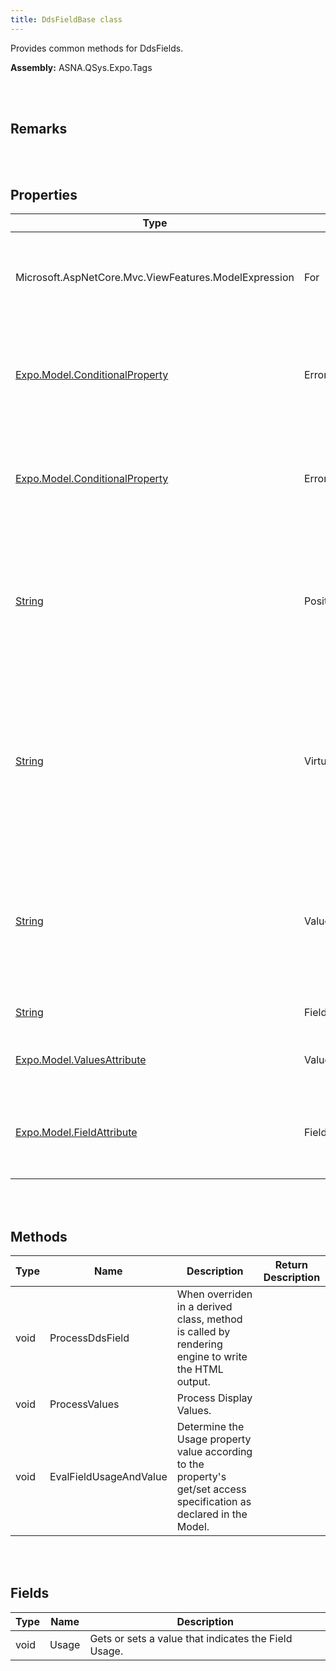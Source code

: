 ```yaml
---
title: DdsFieldBase class
---
```


Provides common methods for DdsFields.

**Assembly:** ASNA.QSys.Expo.Tags

<br>
<br>

## Remarks

<br>
<br>

## Properties

| Type | Name | Description | Indexer
| --- | --- | --- | --- 
| Microsoft.AspNetCore.Mvc.ViewFeatures.ModelExpression | For | Gets or sets a value that indicates the Model associated with the Mvc tag helper. | 
| [Expo.Model.ConditionalProperty](/reference/asna-qsys-expo/expo-model/conditional-property.html) | ErrorMessage | Gets or sets a value that indicates conditional property describing the Error Message. | 
| [Expo.Model.ConditionalProperty](/reference/asna-qsys-expo/expo-model/conditional-property.html) | ErrorMessageId | Gets or sets a value that indicates conditional property describing the Error Message ID. | 
| [String](https://docs.microsoft.com/en-us/dotnet/api/system.string?view=net-5.0) | PositionCursor | Gets or sets a value that indicates the conditional expression determining if the cursor should be positioned to this input-capable field. | 
| [String](https://docs.microsoft.com/en-us/dotnet/api/system.string?view=net-5.0) | VirtualRowCol | Gets or sets a value that indicates the legacy row, col position that the logic may be expecting to identify. May not represent the current position of the tag helper. | 
| [String](https://docs.microsoft.com/en-us/dotnet/api/system.string?view=net-5.0) | ValuesText | Gets or sets a value that describes valid display values. Each text description is single-quoted. List is comma separated. | 
| [String](https://docs.microsoft.com/en-us/dotnet/api/system.string?view=net-5.0) | FieldName | Gets the name of the Field. | 
| [Expo.Model.ValuesAttribute](/reference/asna-qsys-expo/expo-model/values-attribute.html) | ValuesAttribute | Gets the ValueAttribute from the Model. | 
| [Expo.Model.FieldAttribute](/reference/asna-qsys-expo/expo-model/field-attribute.html) | FieldAttribute | When overriden in a derived class, gets a value that indicates the Field Attribute. | 

<br>
<br>

## Methods

| Type | Name | Description | Return Description 
| --- | --- | --- | --- 
| void | ProcessDdsField | When overriden in a derived class, method is called by rendering engine to write the HTML output. | 
| void | ProcessValues | Process Display Values. | 
| void | EvalFieldUsageAndValue | Determine the Usage property value according to the property's get/set access specification as declared in the Model. | 

<br>
<br>

## Fields

| Type | Name | Description
| --- | --- | --- 
| void | Usage | Gets or sets a value that indicates the Field Usage.

<br>
<br>

